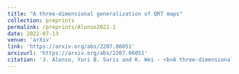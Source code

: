 ```yaml
---
title: "A three-dimensional generalization of QRT maps"
collection: preprints
permalink: /preprints/Alonso2022-1
date: 2022-07-13
venue: 'arXiv'
link: 'https://arxiv.org/abs/2207.06051'
arxivurl: 'https://arxiv.org/abs/2207.06051'
citation: 'J. Alonso, Yuri B. Suris and K. Wei - <b>A three-dimensional generalization of QRT maps</b>, <i>	arXiv:2207.06051</i>, (2022).'
---
```

